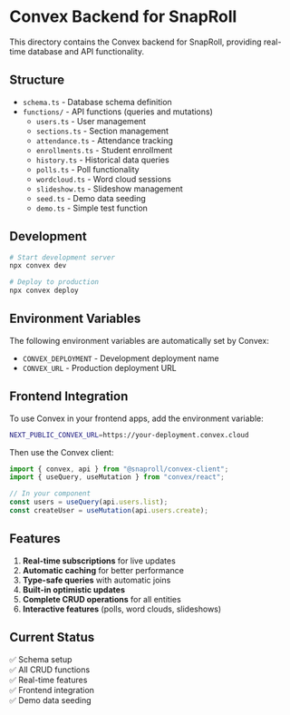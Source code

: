 # Convex Backend for SnapRoll

This directory contains the Convex backend for SnapRoll, providing real-time database and API functionality.

## Structure

- `schema.ts` - Database schema definition
- `functions/` - API functions (queries and mutations)
  - `users.ts` - User management
  - `sections.ts` - Section management  
  - `attendance.ts` - Attendance tracking
  - `enrollments.ts` - Student enrollment
  - `history.ts` - Historical data queries
  - `polls.ts` - Poll functionality
  - `wordcloud.ts` - Word cloud sessions
  - `slideshow.ts` - Slideshow management
  - `seed.ts` - Demo data seeding
  - `demo.ts` - Simple test function

## Development

```bash
# Start development server
npx convex dev

# Deploy to production
npx convex deploy
```

## Environment Variables

The following environment variables are automatically set by Convex:
- `CONVEX_DEPLOYMENT` - Development deployment name
- `CONVEX_URL` - Production deployment URL

## Frontend Integration

To use Convex in your frontend apps, add the environment variable:
```bash
NEXT_PUBLIC_CONVEX_URL=https://your-deployment.convex.cloud
```

Then use the Convex client:
```typescript
import { convex, api } from "@snaproll/convex-client";
import { useQuery, useMutation } from "convex/react";

// In your component
const users = useQuery(api.users.list);
const createUser = useMutation(api.users.create);
```

## Features

1. **Real-time subscriptions** for live updates
2. **Automatic caching** for better performance
3. **Type-safe queries** with automatic joins
4. **Built-in optimistic updates**
5. **Complete CRUD operations** for all entities
6. **Interactive features** (polls, word clouds, slideshows)

## Current Status

✅ Schema setup  
✅ All CRUD functions  
✅ Real-time features  
✅ Frontend integration  
✅ Demo data seeding

